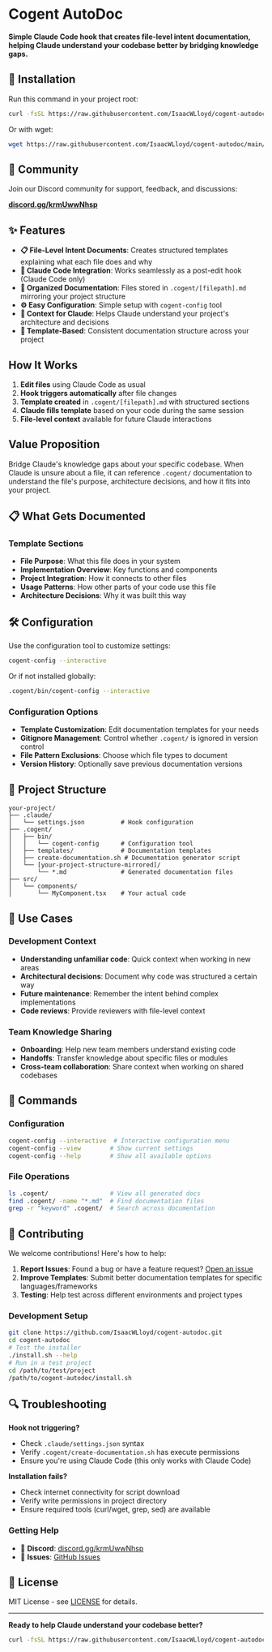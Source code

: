 # Cogent AutoDoc

**Simple Claude Code hook that creates file-level intent documentation, helping Claude understand your codebase better by bridging knowledge gaps.**

## 🚀 Installation

Run this command in your project root:

```bash
curl -fsSL https://raw.githubusercontent.com/IsaacWLloyd/cogent-autodoc/main/install.sh | bash
```

Or with wget:

```bash
wget https://raw.githubusercontent.com/IsaacWLloyd/cogent-autodoc/main/install.sh && chmod +x install.sh && ./install.sh
```

## 💬 Community

Join our Discord community for support, feedback, and discussions:

**[discord.gg/krmUwwNhsp](https://discord.gg/krmUwwNhsp)**

## ✨ Features

- **📋 File-Level Intent Documents**: Creates structured templates explaining what each file does and why
- **🔗 Claude Code Integration**: Works seamlessly as a post-edit hook (Claude Code only)
- **📁 Organized Documentation**: Files stored in `.cogent/[filepath].md` mirroring your project structure
- **⚙️ Easy Configuration**: Simple setup with `cogent-config` tool
- **🎯 Context for Claude**: Helps Claude understand your project's architecture and decisions
- **🔄 Template-Based**: Consistent documentation structure across your project

## How It Works

1. **Edit files** using Claude Code as usual
2. **Hook triggers automatically** after file changes
3. **Template created** in `.cogent/[filepath].md` with structured sections
4. **Claude fills template** based on your code during the same session
5. **File-level context** available for future Claude interactions

## Value Proposition

Bridge Claude's knowledge gaps about your specific codebase. When Claude is unsure about a file, it can reference `.cogent/` documentation to understand the file's purpose, architecture decisions, and how it fits into your project.

## 📋 What Gets Documented

### Template Sections

- **File Purpose**: What this file does in your system
- **Implementation Overview**: Key functions and components  
- **Project Integration**: How it connects to other files
- **Usage Patterns**: How other parts of your code use this file
- **Architecture Decisions**: Why it was built this way

## 🛠️ Configuration

Use the configuration tool to customize settings:

```bash
cogent-config --interactive
```

Or if not installed globally:

```bash
.cogent/bin/cogent-config --interactive
```

### Configuration Options

- **Template Customization**: Edit documentation templates for your needs
- **Gitignore Management**: Control whether `.cogent/` is ignored in version control
- **File Pattern Exclusions**: Choose which file types to document
- **Version History**: Optionally save previous documentation versions

## 📁 Project Structure

```
your-project/
├── .claude/
│   └── settings.json          # Hook configuration
├── .cogent/
│   ├── bin/
│   │   └── cogent-config      # Configuration tool
│   ├── templates/             # Documentation templates
│   ├── create-documentation.sh # Documentation generator script
│   └── [your-project-structure-mirrored]/
│       └── *.md               # Generated documentation files
├── src/
│   └── components/
│       └── MyComponent.tsx    # Your actual code
```

## 🎯 Use Cases

### Development Context
- **Understanding unfamiliar code**: Quick context when working in new areas
- **Architectural decisions**: Document why code was structured a certain way
- **Future maintenance**: Remember the intent behind complex implementations
- **Code reviews**: Provide reviewers with file-level context

### Team Knowledge Sharing
- **Onboarding**: Help new team members understand existing code
- **Handoffs**: Transfer knowledge about specific files or modules
- **Cross-team collaboration**: Share context when working on shared codebases

## 🔧 Commands

### Configuration
```bash
cogent-config --interactive  # Interactive configuration menu
cogent-config --view        # Show current settings
cogent-config --help        # Show all available options
```

### File Operations
```bash
ls .cogent/                 # View all generated docs
find .cogent/ -name "*.md"  # Find documentation files
grep -r "keyword" .cogent/  # Search across documentation
```

## 🤝 Contributing

We welcome contributions! Here's how to help:

1. **Report Issues**: Found a bug or have a feature request? [Open an issue](https://github.com/IsaacWLloyd/cogent-autodoc/issues)
2. **Improve Templates**: Submit better documentation templates for specific languages/frameworks
3. **Testing**: Help test across different environments and project types

### Development Setup

```bash
git clone https://github.com/IsaacWLloyd/cogent-autodoc.git
cd cogent-autodoc
# Test the installer
./install.sh --help
# Run in a test project
cd /path/to/test/project
/path/to/cogent-autodoc/install.sh
```

## 🔍 Troubleshooting

**Hook not triggering?**
- Check `.claude/settings.json` syntax
- Verify `.cogent/create-documentation.sh` has execute permissions
- Ensure you're using Claude Code (this only works with Claude Code)

**Installation fails?**
- Check internet connectivity for script download
- Verify write permissions in project directory
- Ensure required tools (curl/wget, grep, sed) are available

### Getting Help

- 💬 **Discord**: [discord.gg/krmUwwNhsp](https://discord.gg/krmUwwNhsp)
- 🐛 **Issues**: [GitHub Issues](https://github.com/IsaacWLloyd/cogent-autodoc/issues)

## 📄 License

MIT License - see [LICENSE](LICENSE) for details.

---

**Ready to help Claude understand your codebase better?**

```bash
curl -fsSL https://raw.githubusercontent.com/IsaacWLloyd/cogent-autodoc/main/install.sh | bash
```
